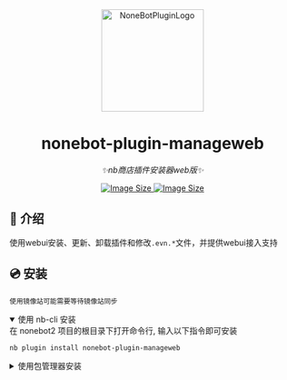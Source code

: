 <div align="center">
  <a href="https://v2.nonebot.dev/store"><img src="https://img.picui.cn/free/2024/10/28/671f78556a9ee.png" width="180" height="180" alt="NoneBotPluginLogo"></a>

# nonebot-plugin-manageweb

_✨nb商店插件安装器web版✨_

<a href="https://github.com/CM-Edelweiss/nonebot-plugin-manageweb">
    <img alt="Image Size" src="https://img.shields.io/pypi/dm/nonebot-plugin-manageweb">
    <img alt="Image Size" src="https://img.shields.io/pypi/v/nonebot-plugin-manageweb">
</a>

</div>

## 📖 介绍

使用webui安装、更新、卸载插件和修改`.evn.*`文件，并提供webui接入支持

## 💿 安装

`使用镜像站可能需要等待镜像站同步`

<details open>
<summary>使用 nb-cli 安装</summary>
在 nonebot2 项目的根目录下打开命令行, 输入以下指令即可安装

    nb plugin install nonebot-plugin-manageweb

</details>

<details>
<summary>使用包管理器安装</summary>
在 nonebot2 项目的插件目录下, 打开命令行, 根据你使用的包管理器, 输入相应的安装命令

<details>
<summary>pip</summary>

    pip install nonebot-plugin-manageweb
</details>
<details>
<summary>pdm</summary>

    pdm add nonebot-plugin-manageweb
</details>
<details>
<summary>poetry</summary>

    poetry add nonebot-plugin-manageweb
</details>
<details>
<summary>conda</summary>

    conda install nonebot-plugin-manageweb
</details>

打开 nonebot2 项目根目录下的 `pyproject.toml` 文件, 在 `[tool.nonebot]` 部分追加写入

    plugins = ["nonebot_plugin_manageweb"]

</details>